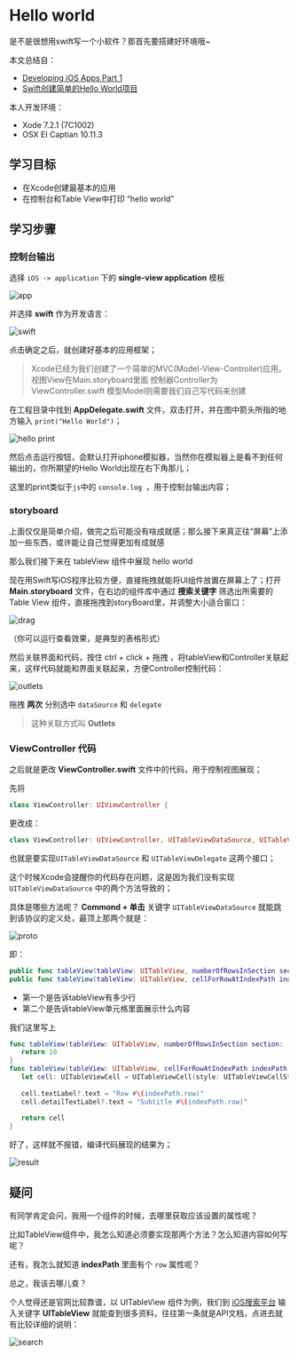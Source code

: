 # Hello world

是不是很想用swift写一个小软件？那首先要搭建好环境哦~

本文总结自：

 - [Developing iOS Apps Part 1](http://jamesonquave.com/blog/developing-ios-apps-using-swift-tutorial/)
 - [Swift创建简单的Hello World项目](http://www.tianmaying.com/tutorial/swift-hello-world)

本人开发环境：

 - Xode 7.2.1 (7C1002)
 - OSX EI Captian 10.11.3

## 学习目标

 - 在Xcode创建最基本的应用
 - 在控制台和Table View中打印 “hello world”


## 学习步骤

### 控制台输出
选择 `iOS -> application` 下的 **single-view application** 模板

![app](http://ww3.sinaimg.cn/large/514b710agw1f2u47oanprj20ka0eewgk.jpg)


并选择 **swift** 作为开发语言：

![swift](http://ww4.sinaimg.cn/large/514b710agw1f2u471ichaj20ka0ee0u1.jpg)

点击确定之后，就创建好基本的应用框架；

> Xcode已经为我们创建了一个简单的MVC(Model-View-Controller)应用。
> 视图View在Main.storyboard里面
> 控制器Controller为ViewController.swift
> 模型Model则需要我们自己写代码来创建

在工程目录中找到 **AppDelegate.swift** 文件，双击打开，并在图中箭头所指的地方输入 `print("Hello World")`；

![hello print](http://ww1.sinaimg.cn/large/514b710agw1f2u469gdtkj20qo0gy0x0.jpg)

然后点击运行按钮，会默认打开iphone模拟器，当然你在模拟器上是看不到任何输出的，你所期望的Hello World出现在右下角那儿；

这里的print类似于`js`中的 `console.log `，用于控制台输出内容；

### storyboard

上面仅仅是简单介绍，做完之后可能没有啥成就感；那么接下来真正往“屏幕”上添加一些东西，或许能让自己觉得更加有成就感

那么我们接下来在 tableView 组件中展现 hello world

现在用Swift写iOS程序比较方便，直接拖拽就能将UI组件放置在屏幕上了；打开 **Main.storyboard** 文件，在右边的组件库中通过 **搜索关键字** 筛选出所需要的 Table View 组件，直接拖拽到storyBoard里，并调整大小适合窗口：

![drag](http://ww2.sinaimg.cn/large/514b710agw1f2u625gqbnj20qa0kumyw.jpg)

（你可以运行查看效果，是典型的表格形式）


然后关联界面和代码，按住 ctrl + click + 拖拽 ，将tableView和Controller关联起来，这样代码就能和界面关联起来，方便Controller控制代码：

![outlets](http://ww1.sinaimg.cn/large/514b710agw1f2u64c1nhqj206v07b0t4.jpg)

拖拽 **两次** 分别选中 `dataSource` 和 `delegate`

> 这种关联方式叫 **Outlets** 

### ViewController 代码

之后就是更改 **ViewController.swift** 文件中的代码，用于控制视图展现；

先将

```swift
class ViewController: UIViewController {
```

更改成：

```swift
class ViewController: UIViewController, UITableViewDataSource, UITableViewDelegate {
```

也就是要实现`UITableViewDataSource` 和 `UITableViewDelegate` 这两个接口；

这个时候Xcode会提醒你的代码存在问题，这是因为我们没有实现 `UITableViewDataSource` 中的两个方法导致的；

具体是哪些方法呢？ **Commond + 单击** 关键字 `UITableViewDataSource` 就能跳到该协议的定义处，最顶上那两个就是：

![proto](http://ww1.sinaimg.cn/large/514b710agw1f2u6bvqsenj20id08i785.jpg)

即：

```swift
public func tableView(tableView: UITableView, numberOfRowsInSection section: Int) -> Int
public func tableView(tableView: UITableView, cellForRowAtIndexPath indexPath: NSIndexPath) -> UITableViewCell
```

 - 第一个是告诉tableView有多少行
 - 第二个是告诉tableView单元格里面展示什么内容

我们这里写上

```swift
func tableView(tableView: UITableView, numberOfRowsInSection section:    Int) -> Int {
   return 10
}
func tableView(tableView: UITableView, cellForRowAtIndexPath indexPath: NSIndexPath) -> UITableViewCell {
   let cell: UITableViewCell = UITableViewCell(style: UITableViewCellStyle.Subtitle, reuseIdentifier: "MyTestCell")
 
   cell.textLabel?.text = "Row #\(indexPath.row)"
   cell.detailTextLabel?.text = "Subtitle #\(indexPath.row)"
 
   return cell
}

```

好了，这样就不报错，编译代码展现的结果为；


![result](http://ww2.sinaimg.cn/large/514b710agw1f2u6mjrif3j20ac0dvgm6.jpg)


## 疑问

有同学肯定会问，我用一个组件的时候，去哪里获取应该设置的属性呢？

比如TableView组件中，我怎么知道必须要实现那两个方法？怎么知道内容如何写呢？

还有，我怎么就知道 **indexPath** 里面有个 `row` 属性呢？

总之，我该去哪儿查？

个人觉得还是官网比较靠谱，以 UITableView 组件为例，我们到 [iOS搜索平台](https://developer.apple.com/search/) 输入关键字 **UITableView** 就能查到很多资料，往往第一条就是API文档，点进去就有比较详细的说明：

![search](http://ww3.sinaimg.cn/large/514b710agw1f33g486axij20o10kx0w2.jpg)



